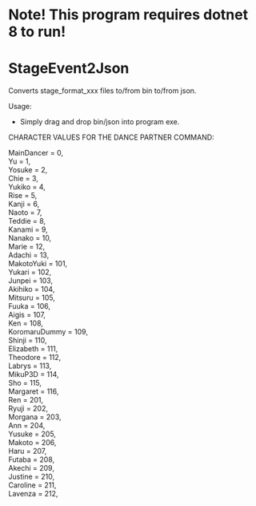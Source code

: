 # Note! This program requires dotnet 8 to run!  
# StageEvent2Json  
Converts stage_format_xxx files to/from bin to/from json.  


Usage:  
- Simply drag and drop bin/json into program exe.

CHARACTER VALUES FOR THE DANCE PARTNER COMMAND:  

  MainDancer = 0,  
  Yu = 1,  
	Yosuke = 2,  
	Chie = 3,  
	Yukiko = 4,  
	Rise = 5,  
	Kanji = 6,  
	Naoto = 7,  
	Teddie = 8,  
	Kanami = 9,  
	Nanako = 10,  
	Marie = 12,  
	Adachi = 13,  
	MakotoYuki = 101,  
	Yukari = 102,  
	Junpei = 103,  
	Akihiko = 104,  
	Mitsuru = 105,  
	Fuuka = 106,  
	Aigis = 107,  
	Ken = 108,  
	KoromaruDummy = 109,  
	Shinji = 110,  
	Elizabeth = 111,  
	Theodore = 112,  
	Labrys = 113,  
	MikuP3D = 114,  
	Sho = 115,  
	Margaret = 116,  
	Ren = 201,  
	Ryuji = 202,  
	Morgana = 203,  
	Ann = 204,  
	Yusuke = 205,  
	Makoto = 206,  
	Haru = 207,  
	Futaba = 208,  
	Akechi = 209,  
	Justine = 210,  
	Caroline = 211,  
	Lavenza = 212,  
